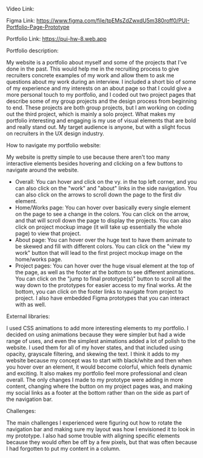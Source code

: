 Video Link:

Figma Link: https://www.figma.com/file/tpEMsZdZwxdU5m380roff0/PUI-Portfolio-Page-Prototype

Portfolio Link: https://pui-hw-8.web.app



Portfolio description:

My website is a portfolio about myself and some of the projects that I've done in the past. This would help me in the recruiting process to give recruiters concrete examples of my work and allow them to ask me questions about my work during an interview. I included a short bio of some of my experience and my interests on an about page so that I could give a more personal touch to my portfolio, and I coded out two project pages that describe some of my group projects and the design process from beginning to end. These projects are both group projects, but I am working on coding out the third project, which is mainly a solo project. What makes my portfolio interesting and engaging is my use of visual elements that are bold and really stand out. My target audience is anyone, but with a slight focus on recruiters in the UX design industry. 



How to navigate my portfolio website:

My website is pretty simple to use because there aren't too many interactive elements besides hovering and clicking on a few buttons to navigate around the website.

- Overall: You can hover and click on the vy. in the top left corner, and you can also click on the "work" and "about" links in the side navigation. You can also click on the arrows to scroll down the page to the first div element.
- Home/Works page: You can hover over basically every single element on the page to see a change in the colors. You can click on the arrow, and that will scroll down the page to display the projects. You can also click on project mockup image (it will take up essentially the whole page) to view that project.
- About page: You can hover over the huge text to have them animate to be skewed and fill with different colors. You can click on the "view my work" button that will lead to the first project mockup image on the home/works page.
- Project pages: You can hover over the huge visual element at the top of the page, as well as the footer at the bottom to see different animations. You can click on the "jump to final prototype(s)" button to scroll all the way down to the prototypes for easier access to my final works. At the bottom, you can click on the footer links to navigate from project to project. I also have embedded Figma prototypes that you can interact with as well.



External libraries:

I used CSS animations to add more interesting elements to my portfolio. I decided on using animations because they were simpler but had a wide range of uses, and even the simplest animations added a lot of polish to the website. I used them for all of my hover states, and that included using opacity, grayscale filtering, and skewing the text. I think it adds to my website because my concept was to start with black/white and then when you hover over an element, it would become colorful, which feels dynamic and exciting. It also makes my portfolio feel more professional and clean overall. The only changes I made to my prototype were adding in more content, changing where the button on my project pages was, and making my social links as a footer at the bottom rather than on the side as part of the navigation bar.



Challenges:

The main challenges I experienced were figuring out how to rotate the navigation bar and making sure my layout was how I envisioned it to look in my prototype. I also had some trouble with aligning specific elements because they would often be off by a few pixels, but that was often because I had forgotten to put my content in a column.
